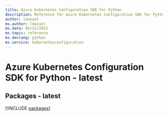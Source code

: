 ```yaml
---
title: Azure Kubernetes Configuration SDK for Python
description: Reference for Azure Kubernetes Configuration SDK for Python
author: lmazuel
ms.author: lmazuel
ms.data: 05/22/2023
ms.topic: reference
ms.devlang: python
ms.service: kubernetesconfiguration
---
```

# Azure Kubernetes Configuration SDK for Python - latest
## Packages - latest
[!INCLUDE [packages](kubernetes-configuration-index.md)]